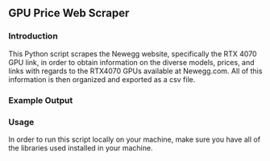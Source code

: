 ## GPU Price Web Scraper
### Introduction
This Python script scrapes the Newegg website, specifically the RTX 4070 GPU link, in order to obtain information on the diverse models, prices, and links with regards to the RTX4070 GPUs available at Newegg.com. All of this information is then organized and exported as a csv file.
### Example Output

### Usage
In order to run this script locally on your machine, make sure you have all of the libraries used installed in your machine.
